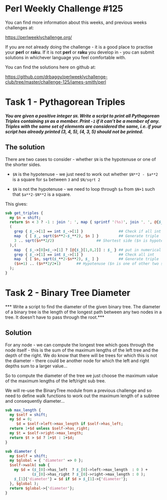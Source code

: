 # Perl Weekly Challenge #125

You can find more information about this weeks, and previous weeks challenges at:

  https://perlweeklychallenge.org/

If you are not already doing the challenge - it is a good place to practise your
**perl** or **raku**. If it is not **perl** or **raku** you develop in - you can
submit solutions in whichever language you feel comfortable with.

You can find the solutions here on github at:

https://github.com/drbaggy/perlweeklychallenge-club/tree/master/challenge-125/james-smith/perl

# Task 1 - Pythagorean Triples

***You are given a positive integer `$N`. Write a script to print all Pythagorean Triples containing `$N` as a member. Print `-1` if it can’t be a member of any. Triples with the same set of elements are considered the same, i.e. if your script has already printed (3, 4, 5), (4, 3, 5) should not be printed.***

## The solution

There are two cases to consider - whether `$N` is the hypotenuse or one of the shorter sides.

 * `$N` is the hypotenuse - we just need to work out whether `$N**2 - $a**2` is a square for `$a` between `3` and `$N/sqrt 2`

 * `$N` is not the hypotenuse - we need to loop through `$a` from `$N+1` such that `$a**2-$N**2` is a square.

This gives:
```perl
sub get_triples {
  my $n = shift;
  return $n < 3 ? -1 : join '; ', map { sprintf '(%s)', join ', ', @{$_} }
  (
    grep { $_->[1] == int $_->[1] }                ## Check if all int
    map  { [ $_, sqrt($n**2-$_**2), $n ] }         ## Generate triple
    3 .. sqrt($n**2/2)                   ## Shortest side ($n is hypotenuse)
  ),(
    map  { $_->[0]>$_->[1] ? [@{$_}[1,0,2]] : $_ } ## put in numerical order
    grep { $_->[1] == int $_->[1] }                ## Check all int
    map  { [ $n, sqrt($_**2-$n**2), $_ ] }         ## Generate triple
    ($n+1) .. ($n**2/2+1)       ## Hypotenuse ($n is one of other two sides)
  );
}
```
# Task 2 - Binary Tree Diameter

*** Write a script to find the diameter of the given binary tree. The diameter of a binary tree is the length of the longest path between any two nodes in a tree. It doesn’t have to pass through the root.***

## Solution

For any node - we can compute the longest tree which goes through the node itself - this is the sum of the maximum lengths of the left tree and the depth of the right. We do know that there will be trees for which this is not the diameter - there could be another node for which the left and right depths sum to a larger value...

So to compute the diameter of the tree we just choose the maximum value of the maximum lengths of the left/right sub tree.

We will re-use the BinaryTree module from a previous challenge and so need to define walk functions to work out the maximum length of a subtree and consequently diameter...

```perl
sub max_length {
  my $self = shift;
  my $d = 0;
     $d = $self->left->max_length if $self->has_left;
  return 1+$d unless $self->has_right;
  my $t = $self->right->max_length;
  return $t > $d ? 1+$t : 1+$d;
}

sub diameter {
  my $self = shift;
  my $global = { 'diameter' => 0 };
  $self->walk( sub {
    my $d = ($_[0]->has_left  ? $_[0]->left->max_length  : 0 ) +
            ($_[0]->has_right ? $_[0]->right->max_length : 0 );
    $_[1]{'diameter'} = $d if $d > $_[1]->{'diameter'};
  }, $global );
  return $global->{'diameter'};
}
```
